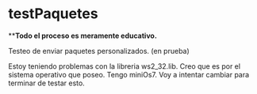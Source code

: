 # testPaquetes
****************Todo el proceso es meramente educativo.**************

Testeo de enviar paquetes personalizados. (en prueba) 

Estoy teniendo problemas con la libreria ws2_32.lib. Creo que es por el sistema operativo que poseo. Tengo miniOs7. Voy a intentar cambiar para terminar de testar esto. 
